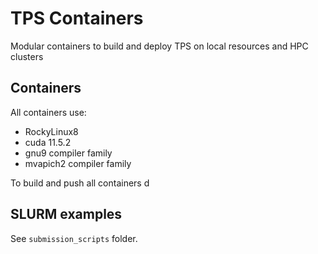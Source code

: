# TPS Containers

Modular containers to build and deploy TPS on local resources and HPC clusters

## Containers

All containers use:
- RockyLinux8
- cuda 11.5.2
- gnu9 compiler family
- mvapich2 compiler family

To build and push all containers d

## SLURM examples

See `submission_scripts` folder.
